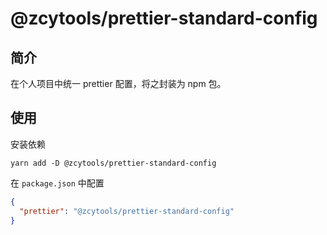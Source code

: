 # @zcytools/prettier-standard-config

## 简介

在个人项目中统一 prettier 配置，将之封装为 npm 包。

## 使用

安装依赖

```shell
yarn add -D @zcytools/prettier-standard-config
```

在 `package.json` 中配置

```json
{
  "prettier": "@zcytools/prettier-standard-config"
}
```